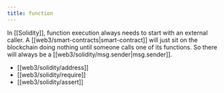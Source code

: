 ```yaml
---
title: function
---
```


In [[Solidity]], function execution always needs to start with an external caller. A [[web3/smart-contracts|smart-contract]] will just sit on the blockchain doing nothing until someone calls one of its functions. So there will always be a [[web3/solidity/msg.sender|msg.sender]].

- [[web3/solidity/address]]
- [[web3/solidity/require]]
- [[web3/solidity/assert]]
